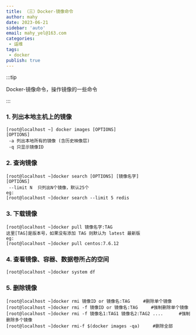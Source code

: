 ```yaml
---
title: （三）Docker-镜像命令
author: mahy
date: 2023-06-21
sidebar: 'auto'
email: mahy_yel@163.com
categories:
 - 运维
tags:
 - docker
publish: true
---
```


:::tip

   Docker-镜像命令，操作镜像的一些命令

:::

<!-- more-->



### 1. 列出本地主机上的镜像

```shell
[root@localhost ~] docker images [OPTIONS]
[OPTIONS]
 -a 列出本地所有的镜像 (含历史映像层)
 -q 只显示镜像ID
```

### 2. 查询镜像

```shell
[root@localhost ~]docker search [OPTIONS] [镜像名字]
[OPTIONS]
 --limit N  只列出N个镜像，默认25个
eg:
[root@localhost ~]docker search --limit 5 redis
```

### 3. 下载镜像

```shell
[root@localhost ~]docker pull 镜像名字:TAG  
这里[TAG]是版本号，如果没有添加 TAG 则默认为 latest 最新版
eg:
[root@localhost ~]docker pull centos:7.6.12
```

### 4. 查看镜像、容器、数据卷所占的空间

```shell
[root@localhost ~]docker system df
```

### 5. 删除镜像

```shell
[root@localhost ~]docker rmi 镜像ID or 镜像名:TAG     #删除单个镜像
[root@localhost ~]docker rmi -f 镜像ID or 镜像名:TAG     #强制删除单个镜像
[root@localhost ~]docker rmi -f 镜像名1:TAG1 镜像名2:TAG2 ....      #强制删除多个镜像
[root@localhost ~]docker rmi-f $(docker images -qa)     #删除全部
```





